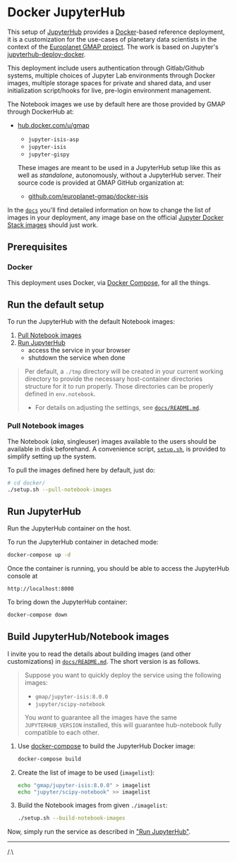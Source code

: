 # Docker JupyterHub

This setup of [JupyterHub](https://github.com/jupyter/jupyterhub) provides a
[Docker](https://docs.docker.com)-based reference deployment,
it is a customization for the use-cases of planetary data scientists
in the context of the [Europlanet GMAP project](https://europlanet-gmap.eu).
The work is based on Jupyter's
[jupyterhub-deploy-docker](https://github.com/jupyter/jupyterhub-deploy-docker).

This deployment include users authentication through Gitlab/Github systems,
multiple choices of Jupyter Lab environments through Docker images,
multiple storage spaces for private and shared data,
and user initialization script/hooks for live, pre-login environment management.

The Notebook images we use by default here are those provided by GMAP through
DockerHub at:

- [hub.docker.com/u/gmap](https://hub.docker.com/u/gmap)
    - `jupyter-isis-asp`
    - `jupyter-isis`
    - `jupyter-gispy`

    These images are meant to be used in a JupyterHub setup like this
    as well as *standalone*, autonomously, without a JupyterHub server.
    Their source code is provided at GMAP GitHub organization at:
    - [github.com/europlanet-gmap/docker-isis](https://github.com/europlanet-gmap/docker-isis)

In the [`docs`](docs/README.md) you'll find detailed information on how to
change the list of images in your deployment, any image base on the official
[Jupyter Docker Stack images](https://jupyter-docker-stacks.readthedocs.io)
should just work.

## Prerequisites

### Docker

This deployment uses Docker, via [Docker Compose](https://docs.docker.com/compose/), for all the things.

## Run the default setup

To run the JupyterHub with the default Notebook images:

1. [Pull Notebook images](#pull-notebook-images)
2. [Run JupyterHub](#run-jupyterhub)
    - access the service in your browser
    - shutdown the service when done
  

> Per default, a `./tmp` directory will be created in your current working directory to provide
> the necessary host-container directories structure for it to run properly.
> Those directories can be properly defined in `env.notebook`.
>
> - For details on adjusting the settings, see [`docs/README.md`](docs/README.md).

### Pull Notebook images

The Notebook (*aka*, singleuser) images available to the users should be
available in disk beforehand.
A convenience script, [`setup.sh`](setup.sh), is provided to simplify setting up
the system.

To pull the images defined here by default, just do:
```bash
# cd docker/
./setup.sh --pull-notebook-images
```

## Run JupyterHub

Run the JupyterHub container on the host.

To run the JupyterHub container in detached mode:

```bash
docker-compose up -d
```

Once the container is running, you should be able to access the JupyterHub console at

```
http://localhost:8000
```

To bring down the JupyterHub container:

```bash
docker-compose down
```

## Build JupyterHub/Notebook images

I invite you to read the details about building images (and other customizations)
in [`docs/README.md`](docs/README.md).
The short version is as follows.

> Suppose you want to quickly deploy the service using the following images:
> - `gmap/jupyter-isis:8.0.0`
> - `jupyter/scipy-notebook`
>
> You *want* to guarantee all the images have the same `JUPYTERHUB_VERSION`
> installed, this will guarantee hub-notebook fully compatible to each other.

1. Use [docker-compose](https://docs.docker.com/compose/reference/) to build
   the JupyterHub Docker image:

   ```bash
   docker-compose build
   ```

2. Create the list of image to be used (`imagelist`):

   ```bash
   echo "gmap/jupyter-isis:8.0.0" > imagelist
   echo "jupyter/scipy-notebook" >> imagelist
   ```

3. Build the Notebook images from given `./imagelist`:
   ```bash
   ./setup.sh --build-notebook-images
   ```

Now, simply run the service as described in ["Run JupyterHub"](#run-jupyterhub).

---
/.\

